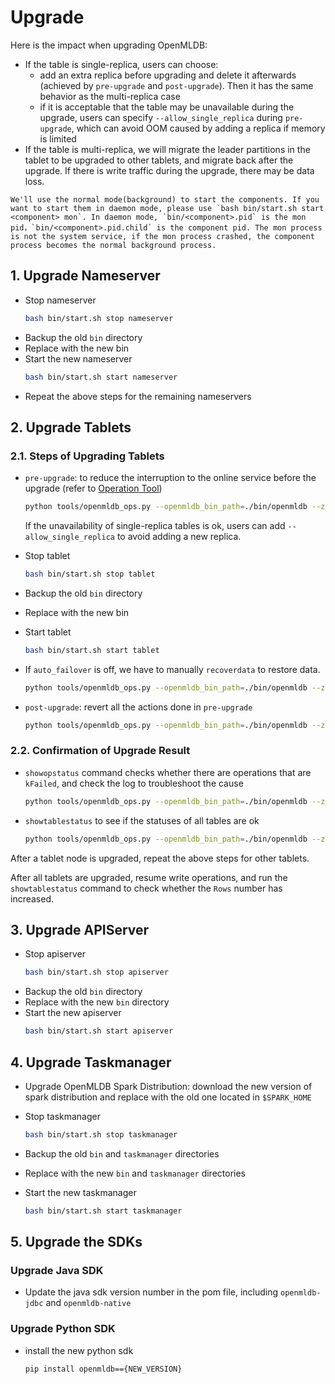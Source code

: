 # Upgrade

Here is the impact when upgrading OpenMLDB:
* If the table is single-replica, users can choose:
    - add an extra replica before upgrading and delete it afterwards (achieved by `pre-upgrade` and `post-upgrade`).
      Then it has the same behavior as the multi-replica case
    - if it is acceptable that the table may be unavailable during the upgrade, users can specify
      `--allow_single_replica` during `pre-upgrade`, which can avoid OOM caused by adding a replica if memory is limited
* If the table is multi-replica, we will migrate the leader partitions in the tablet to be upgraded
to other tablets, and migrate back after the upgrade.
If there is write traffic during the upgrade, there may be data loss.

```{note}
We'll use the normal mode(background) to start the components. If you want to start them in daemon mode, please use `bash bin/start.sh start <component> mon`. In daemon mode, `bin/<component>.pid` is the mon pid，`bin/<component>.pid.child` is the component pid. The mon process is not the system service, if the mon process crashed, the component process becomes the normal background process.
```

## 1. Upgrade Nameserver

* Stop nameserver
    ```bash
    bash bin/start.sh stop nameserver
    ```
* Backup the old `bin` directory
* Replace with the new bin
* Start the new nameserver
    ```bash
    bash bin/start.sh start nameserver
    ```
* Repeat the above steps for the remaining nameservers

## 2. Upgrade Tablets

### 2.1. Steps of Upgrading Tablets

* `pre-upgrade`: to reduce the interruption to the online service before the upgrade (refer to [Operation Tool](./openmldb_ops.md))
    ```bash
    python tools/openmldb_ops.py --openmldb_bin_path=./bin/openmldb --zk_cluster=172.24.4.40:30481 --zk_root_path=/openmldb --cmd=pre-upgrade --endpoints=127.0.0.1:10921
    ```
  If the unavailability of single-replica tables is ok, users can add `--allow_single_replica` to avoid adding a new replica.

* Stop tablet
    ```bash
    bash bin/start.sh stop tablet
    ```
* Backup the old `bin` directory
* Replace with the new bin
* Start tablet
    ```bash
    bash bin/start.sh start tablet
    ```
* If `auto_failover` is off, we have to manually `recoverdata` to restore data.
    ```bash
    python tools/openmldb_ops.py --openmldb_bin_path=./bin/openmldb --zk_cluster=172.24.4.40:30481 --zk_root_path=/openmldb --cmd=recoverdata
    ```
* `post-upgrade`: revert all the actions done in `pre-upgrade`
    ```bash
    python tools/openmldb_ops.py --openmldb_bin_path=./bin/openmldb --zk_cluster=172.24.4.40:30481 --zk_root_path=/openmldb --cmd=post-upgrade --endpoints=127.0.0.1:10921
    ```
### 2.2. Confirmation of Upgrade Result
* `showopstatus` command checks whether there are operations that are `kFailed`, and check the log to troubleshoot the cause
    ```bash
    python tools/openmldb_ops.py --openmldb_bin_path=./bin/openmldb --zk_cluster=172.24.4.40:30481 --zk_root_path=/openmldb --cmd=showopstatus --filter=kFailed
    ```
* `showtablestatus` to see if the statuses of all tables are ok
    ```bash
    python tools/openmldb_ops.py --openmldb_bin_path=./bin/openmldb --zk_cluster=172.24.4.40:30481 --zk_root_path=/openmldb --cmd=showtablestatus
    ```
After a tablet node is upgraded, repeat the above steps for other tablets.

After all tablets are upgraded, resume write operations, and run the `showtablestatus` command to check whether the `Rows` number has increased.

## 3. Upgrade APIServer

* Stop apiserver
    ```bash
    bash bin/start.sh stop apiserver
    ```
* Backup the old `bin` directory
* Replace with the new `bin` directory
* Start the new apiserver
    ```bash
    bash bin/start.sh start apiserver
    ```

## 4. Upgrade Taskmanager

* Upgrade OpenMLDB Spark Distribution: download the new version of spark distribution
and replace with the old one located in `$SPARK_HOME`

* Stop taskmanager
    ```bash
    bash bin/start.sh stop taskmanager
    ```
* Backup the old `bin` and `taskmanager` directories
* Replace with the new `bin` and `taskmanager` directories
* Start the new taskmanager
    ```bash
    bash bin/start.sh start taskmanager
    ```

## 5. Upgrade the SDKs

### Upgrade Java SDK
* Update the java sdk version number in the pom file, including `openmldb-jdbc` and `openmldb-native`

### Upgrade Python SDK
* install the new python sdk
  ```bash
  pip install openmldb=={NEW_VERSION}
  ```